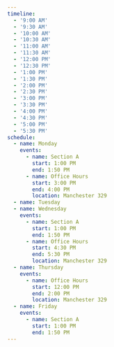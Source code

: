 ```yaml
---
timeline:
  - '9:00 AM'
  - '9:30 AM'
  - '10:00 AM'
  - '10:30 AM'
  - '11:00 AM'
  - '11:30 AM'
  - '12:00 PM'
  - '12:30 PM'
  - '1:00 PM'
  - '1:30 PM'
  - '2:00 PM'
  - '2:30 PM'
  - '3:00 PM'
  - '3:30 PM'
  - '4:00 PM'
  - '4:30 PM'
  - '5:00 PM'
  - '5:30 PM'
schedule:
  - name: Monday
    events:
      - name: Section A
        start: 1:00 PM
        end: 1:50 PM
      - name: Office Hours
        start: 3:00 PM
        end: 4:00 PM
        location: Manchester 329
  - name: Tuesday
  - name: Wednesday
    events:
      - name: Section A
        start: 1:00 PM
        end: 1:50 PM
      - name: Office Hours
        start: 4:30 PM
        end: 5:30 PM
        location: Manchester 329
  - name: Thursday
    events:
      - name: Office Hours
        start: 12:00 PM
        end: 2:00 PM
        location: Manchester 329
  - name: Friday
    events:
      - name: Section A
        start: 1:00 PM
        end: 1:50 PM
---
```

